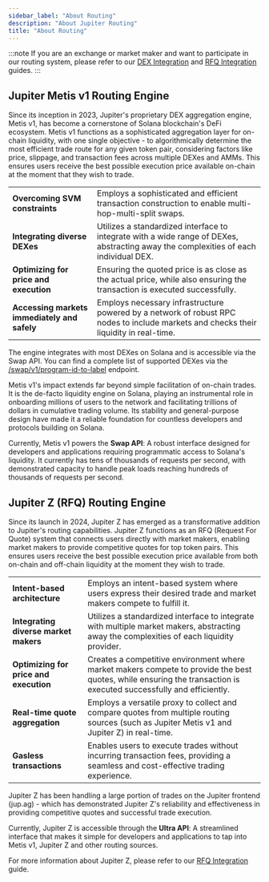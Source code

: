 ```yaml
---
sidebar_label: "About Routing"
description: "About Jupiter Routing"
title: "About Routing"
---
```


<head>
    <title>About Routing</title>
    <meta name="twitter:card" content="summary" />
</head> 

:::note
If you are an exchange or market maker and want to participate in our routing system, please refer to our [DEX Integration](/docs/routing/dex-integration) and [RFQ Integration](/docs/routing/rfq-integration) guides.
:::

## Jupiter Metis v1 Routing Engine

Since its inception in 2023, Jupiter's proprietary DEX aggregation engine, Metis v1, has become a cornerstone of Solana blockchain's DeFi ecosystem. Metis v1 functions as a sophisticated aggregation layer for on-chain liquidity, with one single objective - to algorithmically determine the most efficient trade route for any given token pair, considering factors like price, slippage, and transaction fees across multiple DEXes and AMMs. This ensures users receive the best possible execution price available on-chain at the moment that they wish to trade.

|  |  |
| --- | --- |
| **Overcoming SVM constraints** | Employs a sophisticated and efficient transaction construction to enable multi-hop-multi-split swaps. |
| **Integrating diverse DEXes** | Utilizes a standardized interface to integrate with a wide range of DEXes, abstracting away the complexities of each individual DEX. |
| **Optimizing for price and execution** | Ensuring the quoted price is as close as the actual price, while also ensuring the transaction is executed successfully. |
| **Accessing markets immediately and safely** | Employs necessary infrastructure powered by a network of robust RPC nodes to include markets and checks their liquidity in real-time. |

The engine integrates with most DEXes on Solana and is accessible via the Swap API. You can find a complete list of supported DEXes via the [/swap/v1/program-id-to-label](https://lite-api.jup.ag/swap/v1/program-id-to-label) endpoint.

Metis v1's impact extends far beyond simple facilitation of on-chain trades. It is the de-facto liquidity engine on Solana, playing an instrumental role in onboarding millions of users to the network and facilitating trillions of dollars in cumulative trading volume. Its stability and general-purpose design have made it a reliable foundation for countless developers and protocols building on Solana.

Currently, Metis v1 powers the **Swap API**: A robust interface designed for developers and applications requiring programmatic access to Solana's liquidity. It currently has tens of thousands of requests per second, with demonstrated capacity to handle peak loads reaching hundreds of thousands of requests per second.

## Jupiter Z (RFQ) Routing Engine

Since its launch in 2024, Jupiter Z has emerged as a transformative addition to Jupiter's routing capabilities. Jupiter Z functions as an RFQ (Request For Quote) system that connects users directly with market makers, enabling market makers to provide competitive quotes for top token pairs. This ensures users receive the best possible execution price available from both on-chain and off-chain liquidity at the moment they wish to trade.

|  |  |
| --- | --- |
| **Intent-based architecture** | Employs an intent-based system where users express their desired trade and market makers compete to fulfill it. |
| **Integrating diverse market makers** | Utilizes a standardized interface to integrate with multiple market makers, abstracting away the complexities of each liquidity provider. |
| **Optimizing for price and execution** | Creates a competitive environment where market makers compete to provide the best quotes, while ensuring the transaction is executed successfully and efficiently. |
| **Real-time quote aggregation** | Employs a versatile proxy to collect and compare quotes from multiple routing sources (such as Jupiter Metis v1 and Jupiter Z) in real-time. |
| **Gasless transactions** | Enables users to execute trades without incurring transaction fees, providing a seamless and cost-effective trading experience. |

Jupiter Z has been handling a large portion of trades on the Jupiter frontend (jup.ag) - which has demonstrated Jupiter Z's reliability and effectiveness in providing competitive quotes and successful trade execution.

Currently, Jupiter Z is accessible through the **Ultra API**: A streamlined interface that makes it simple for developers and applications to tap into Metis v1, Jupiter Z and other routing sources.

For more information about Jupiter Z, please refer to our [RFQ Integration](/docs/routing/rfq-integration) guide.
